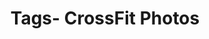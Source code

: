 ---
layout: "journal_by_tag"
tag: "crossfit"
title: "Tags- CrossFit Photos"
permalink: "/blog/tag/crossfit/"
header-img: "/img/posts/CrossFitGames2019.jpg"
redirect_to:
  - /category/crossfit/
---